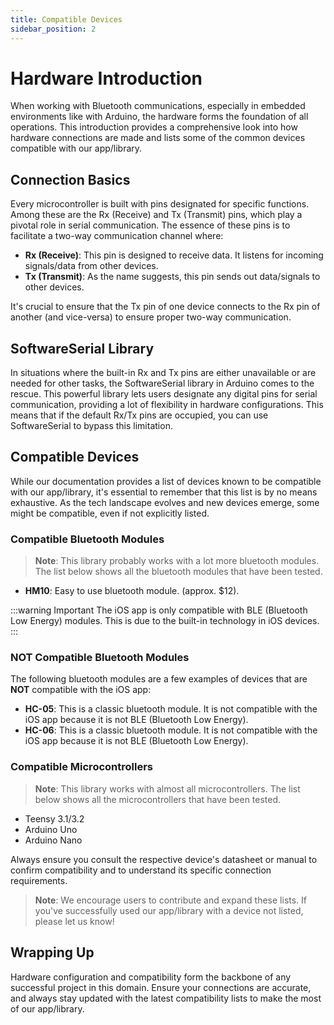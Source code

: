 ```yaml
---
title: Compatible Devices
sidebar_position: 2
---
```


# Hardware Introduction

When working with Bluetooth communications, especially in embedded environments like with Arduino, the hardware forms the foundation of all operations. This introduction provides a comprehensive look into how hardware connections are made and lists some of the common devices compatible with our app/library.

## Connection Basics

Every microcontroller is built with pins designated for specific functions. Among these are the Rx (Receive) and Tx (Transmit) pins, which play a pivotal role in serial communication. The essence of these pins is to facilitate a two-way communication channel where:

- **Rx (Receive)**: This pin is designed to receive data. It listens for incoming signals/data from other devices.
- **Tx (Transmit)**: As the name suggests, this pin sends out data/signals to other devices.

It's crucial to ensure that the Tx pin of one device connects to the Rx pin of another (and vice-versa) to ensure proper two-way communication.

## SoftwareSerial Library

In situations where the built-in Rx and Tx pins are either unavailable or are needed for other tasks, the SoftwareSerial library in Arduino comes to the rescue. This powerful library lets users designate any digital pins for serial communication, providing a lot of flexibility in hardware configurations. This means that if the default Rx/Tx pins are occupied, you can use SoftwareSerial to bypass this limitation.

## Compatible Devices

While our documentation provides a list of devices known to be compatible with our app/library, it's essential to remember that this list is by no means exhaustive. As the tech landscape evolves and new devices emerge, some might be compatible, even if not explicitly listed.

### Compatible Bluetooth Modules

> **Note**: This library probably works with a lot more bluetooth modules. The list below shows all the bluetooth modules that have been tested.

- **HM10**: Easy to use bluetooth module. (approx. $12).

:::warning Important
The iOS app is only compatible with BLE (Bluetooth Low Energy) modules. This is due to the built-in technology in iOS devices.
:::

### NOT Compatible Bluetooth Modules

The following bluetooth modules are a few examples of devices that are **NOT** compatible with the iOS app:

- **HC-05**: This is a classic bluetooth module. It is not compatible with the iOS app because it is not BLE (Bluetooth Low Energy).
- **HC-06**: This is a classic bluetooth module. It is not compatible with the iOS app because it is not BLE (Bluetooth Low Energy).


### Compatible Microcontrollers

> **Note**: This library works with almost all microcontrollers. The list below shows all the microcontrollers that have been tested. 

- Teensy 3.1/3.2
- Arduino Uno
- Arduino Nano

Always ensure you consult the respective device's datasheet or manual to confirm compatibility and to understand its specific connection requirements.

> **Note**: We encourage users to contribute and expand these lists. If you've successfully used our app/library with a device not listed, please let us know!



## Wrapping Up

Hardware configuration and compatibility form the backbone of any successful project in this domain. Ensure your connections are accurate, and always stay updated with the latest compatibility lists to make the most of our app/library.
